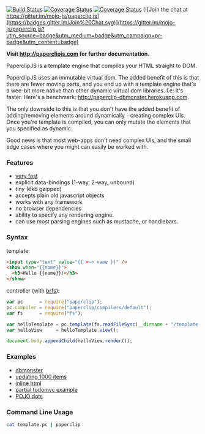 [![Build Status](https://travis-ci.org/mojo-js/paperclip.js.svg?branch=master)](https://travis-ci.org/mojo-js/paperclip.js) [![Coverage Status](https://coveralls.io/repos/mojo-js/paperclip.js/badge.svg?branch=master)](https://coveralls.io/r/mojo-js/paperclip.js?branch=master) [![Coverage Status](https://david-dm.org/mojo-js/paperclip.js.svg)](https://david-dm.org/mojo-js/paperclip.js) [![Join the chat at https://gitter.im/mojo-js/paperclip.js](https://badges.gitter.im/Join%20Chat.svg)](https://gitter.im/mojo-js/paperclip.js?utm_source=badge&utm_medium=badge&utm_campaign=pr-badge&utm_content=badge)

**Visit http://paperclipjs.com for further documentation.**

PaperclipJS is a template engine that compiles your HTML straight to DOM.

PaperclipJS uses an immutable virtual dom. The added benefit of this is that there are fewer moving parts, and you end up with a template engine that's a wee-bit more native than other dynamic virtual dom libraries. I.e: it's faster. Here's a benchmark: http://paperclip-dbmonster.herokuapp.com.

The only downside to this is that you don't have the added benefit of adding/removing elements around dynamically - creating complex UIs. Once you're template is compiled, you can only mutate the elements that you specified as dynamic.

Good news is that most web-apps don't need complex UIs, and the small edge cases where you might can easily be worked with.


### Features

- [very fast](http://paperclip-dbmonster.herokuapp.com/)
- explicit data-bindings (1-way, 2-way, unbound)
- tiny (6kb gzipped)
- accepts plain old javascript objects
- works with any framework
- no browser dependencies
- ability to specify any rendering engine.
- can use most parsing engines such as mustache, or handlebars. 

### Syntax

template:

```html
<input type="text" value="{{ <~> name }}" />
<show when="{{name}}">
  <h3>Hello {{name}}!</h3>
</show>
```

controller (with [brfs](https://github.com/substack/brfs)):

```javascript
var pc      = require("paperclip");
pc.compiler = require("paperclip/compilers/default");
var fs      = require("fs");

var helloTemplate = pc.template(fs.readFileSync(__dirname + "/template.pc", "utf8"));
var helloView     = helloTemplate.view();

document.body.appendChild(helloView.render());
```

### Examples

- [dbmonster](http://paperclip-dbmonster.herokuapp.com/)
- [updating 1000 items](http://requirebin.com/?gist=5602fd414139b6ed4fbc)
- [inline html](http://requirebin.com/?gist=bbb9b0eaccd3d7e41df1)
- [partial todomvc example](http://paperclip-todomvc-example.herokuapp.com/)
- [POJO dots](http://jsfiddle.net/JTxdM/116/)

### Command Line Usage

```bash
cat template.pc | paperclip
```
